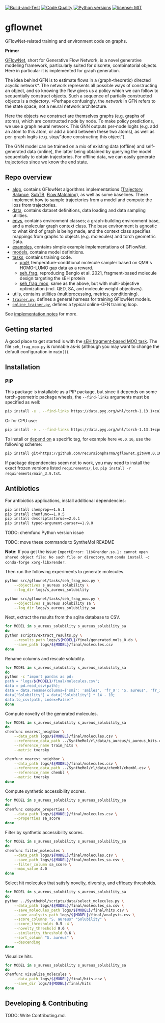 

[![Build-and-Test](https://github.com/recursionpharma/gflownet/actions/workflows/build-and-test.yaml/badge.svg)](https://github.com/recursionpharma/gflownet/actions/workflows/build-and-test.yaml)
[![Code Quality](https://github.com/recursionpharma/gflownet/actions/workflows/code-quality.yaml/badge.svg)](https://github.com/recursionpharma/gflownet/actions/workflows/code-quality.yaml)
[![Python versions](https://img.shields.io/badge/Python-3.9%2B-blue)](https://www.python.org/downloads/)
[![license: MIT](https://img.shields.io/badge/License-MIT-purple.svg)](LICENSE)

# gflownet

GFlowNet-related training and environment code on graphs.

**Primer**

[GFlowNet](https://yoshuabengio.org/2022/03/05/generative-flow-networks/), short for Generative Flow Network, is a novel generative modeling framework, particularly suited for discrete, combinatorial objects. Here in particular it is implemented for graph generation.

The idea behind GFN is to estimate flows in a (graph-theoretic) directed acyclic network*. The network represents all possible ways of constructing an object, and so knowing the flow gives us a policy which we can follow to sequentially construct objects. Such a sequence of partially constructed objects is a _trajectory_. *Perhaps confusingly, the _network_ in GFN refers to the state space, not a neural network architecture.

Here the objects we construct are themselves graphs (e.g. graphs of atoms), which are constructed node by node. To make policy predictions, we use a graph neural network. This GNN outputs per-node logits (e.g. add an atom to this atom, or add a bond between these two atoms), as well as per-graph logits (e.g. stop/"done constructing this object").

The GNN model can be trained on a mix of existing data (offline) and self-generated data (online), the latter being obtained by querying the model sequentially to obtain trajectories. For offline data, we can easily generate trajectories since we know the end state.

## Repo overview

- [algo](src/gflownet/algo), contains GFlowNet algorithms implementations ([Trajectory Balance](https://arxiv.org/abs/2201.13259), [SubTB](https://arxiv.org/abs/2209.12782), [Flow Matching](https://arxiv.org/abs/2106.04399)), as well as some baselines. These implement how to sample trajectories from a model and compute the loss from trajectories.
- [data](src/gflownet/data), contains dataset definitions, data loading and data sampling utilities.
- [envs](src/gflownet/envs), contains environment classes; a graph-building environment base, and a molecular graph context class. The base environment is agnostic to what kind of graph is being made, and the context class specifies mappings from graphs to objects (e.g. molecules) and torch geometric Data.
- [examples](docs/examples), contains simple example implementations of GFlowNet.
- [models](src/gflownet/models), contains model definitions.
- [tasks](src/gflownet/tasks), contains training code.
    -  [qm9](src/gflownet/tasks/qm9/qm9.py), temperature-conditional molecule sampler based on QM9's HOMO-LUMO gap data as a reward.
    -  [seh_frag](src/gflownet/tasks/seh_frag.py), reproducing Bengio et al. 2021, fragment-based molecule design targeting the sEH protein
    -  [seh_frag_moo](src/gflownet/tasks/seh_frag_moo.py), same as the above, but with multi-objective optimization (incl. QED, SA, and molecule weight objectives).
- [utils](src/gflownet/utils), contains utilities (multiprocessing, metrics, conditioning).
- [`trainer.py`](src/gflownet/trainer.py), defines a general harness for training GFlowNet models.
- [`online_trainer.py`](src/gflownet/online_trainer.py), defines a typical online-GFN training loop.

See [implementation notes](docs/implementation_notes.md) for more.

## Getting started

A good place to get started is with the [sEH fragment-based MOO task](src/gflownet/tasks/seh_frag_moo.py). The file `seh_frag_moo.py` is runnable as-is (although you may want to change the default configuration in `main()`).

## Installation

### PIP

This package is installable as a PIP package, but since it depends on some torch-geometric package wheels, the `--find-links` arguments must be specified as well:

```bash
pip install -e . --find-links https://data.pyg.org/whl/torch-1.13.1+cu117.html
```
Or for CPU use:

```bash
pip install -e . --find-links https://data.pyg.org/whl/torch-1.13.1+cpu.html
```

To install or [depend on](https://matiascodesal.com/blog/how-use-git-repository-pip-dependency/) a specific tag, for example here `v0.0.10`, use the following scheme:
```bash
pip install git+https://github.com/recursionpharma/gflownet.git@v0.0.10 --find-links ...
```

If package dependencies seem not to work, you may need to install the exact frozen versions listed `requirements/`, i.e. `pip install -r requirements/main_3.9.txt`.

## Antibiotics

For antibiotics applications, install additional dependencies:
```bash
pip install chemprop==1.6.1
pip install chemfunc==1.0.5
pip install descriptastorus==2.6.1
pip install typed-argument-parser==1.9.0
```

TODO: chemfunc Python version issue

TODO: move these commands to SyntheMol README

**Note:** If you get the issue `ImportError: libXrender.so.1: cannot open shared object file: No such file or directory`, run `conda install -c conda-forge xorg-libxrender`.

Then run the following experiments to generate molecules.

```bash
python src/gflownet/tasks/seh_frag_moo.py \
    --objectives s_aureus solubility \
    --log_dir logs/s_aureus_solubility

python src/gflownet/tasks/seh_frag_moo.py \
    --objectives s_aureus solubility sa \
    --log_dir logs/s_aureus_solubility_sa
```

Next, extract the results from the sqlite database to CSV.

```bash
for MODEL in s_aureus_solubility s_aureus_solubility_sa
do
python scripts/extract_results.py \
    --results_path logs/${MODEL}/final/generated_mols_0.db \
    --save_path logs/${MODEL}/final/molecules.csv
done
```

Rename columns and rescale solubility.

```bash
for MODEL in s_aureus_solubility s_aureus_solubility_sa
do
python -c "import pandas as pd;
path = 'logs/${MODEL}/final/molecules.csv';
data = pd.read_csv(path);
data = data.rename(columns={'smi': 'smiles', 'fr_0': 'S. aureus', 'fr_1': 'Solubility', 'fr_2': 'sa_score_unscaled'});
data['Solubility'] = data['Solubility'] * 14 - 10;
data.to_csv(path, index=False)"
done
```

Compute novelty of the generated molecules.

```bash
for MODEL in s_aureus_solubility s_aureus_solubility_sa
do
chemfunc nearest_neighbor \
    --data_path logs/${MODEL}/final/molecules.csv \
    --reference_data_path ../SyntheMol/rl/data/s_aureus/s_aureus_hits.csv \
    --reference_name train_hits \
    --metric tversky

chemfunc nearest_neighbor \
    --data_path logs/${MODEL}/final/molecules.csv \
    --reference_data_path ../SyntheMol/rl/data/chembl/chembl.csv \
    --reference_name chembl \
    --metric tversky
done
```

Compute synthetic accessibility scores.

```bash
for MODEL in s_aureus_solubility s_aureus_solubility_sa
do
chemfunc compute_properties \
    --data_path logs/${MODEL}/final/molecules.csv \
    --properties sa_score
done
```

Filter by synthetic accessibility scores.

```bash
for MODEL in s_aureus_solubility s_aureus_solubility_sa
do
chemfunc filter_molecules \
    --data_path logs/${MODEL}/final/molecules.csv \
    --save_path logs/${MODEL}/final/molecules_sa.csv \
    --filter_column sa_score \
    --max_value 4.0
done
```

Select hit molecules that satisfy novelty, diversity, and efficacy thresholds.

```bash
for MODEL in s_aureus_solubility s_aureus_solubility_sa
do
python ../SyntheMol/scripts/data/select_molecules.py \
    --data_path logs/${MODEL}/final/molecules_sa.csv \
    --save_molecules_path logs/${MODEL}/final/hits.csv \
    --save_analysis_path logs/${MODEL}/final/analysis.csv \
    --score_columns "S. aureus" "Solubility" \
    --score_thresholds 0.5 -4 \
    --novelty_threshold 0.6 \
    --similarity_threshold 0.6 \
    --sort_column "S. aureus" \
    --descending
done
```

Visualize hits.

```bash
for MODEL in s_aureus_solubility s_aureus_solubility_sa
do
chemfunc visualize_molecules \
    --data_path logs/${MODEL}/final/hits.csv \
    --save_dir logs/${MODEL}/final/hits
done
```

## Developing & Contributing

TODO: Write Contributing.md.
